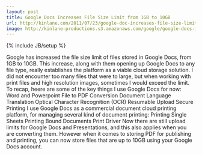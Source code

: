 ```yaml
---
layout: post
title: Google Docs Increases File Size Limit from 1GB to 10GB
url: http://kinlane.com/2011/07/23/google-doc-increases-file-size-limit-from-1gb-to-10gb/
image: http://kinlane-productions.s3.amazonaws.com/google/google-docs-icon.jpg
---
```

{% include JB/setup %}
<p>
     Google has increased the file size limit of files stored in Google Docs, from 1GB to 10GB. This increase, along with them opening up Google Docs to any file type, really establishes the platform as a viable cloud storage solution. I did not encounter too many files that were to large, but when working with print files and high resolution images, sometimes I would exceed the limit. To recap, heere are some of the key things I use Google Docs for now: Word and Powerpoint File to PDF Conversion Document Language Translation Optical Character Recognition (OCR) Resumable Upload Secure Printing I use Google Docs as a commercial document cloud printing platform, for managing several kind of document printing: Printing Single Sheets Printing Bound Documents Print Driver Now there are still upload limits for Google Docs and Presentations, and this also applies when you are converting them. However when it comes to storing PDF for publishing and printing, you can now store files that are up to 10GB using your Google Docs account.
</p>